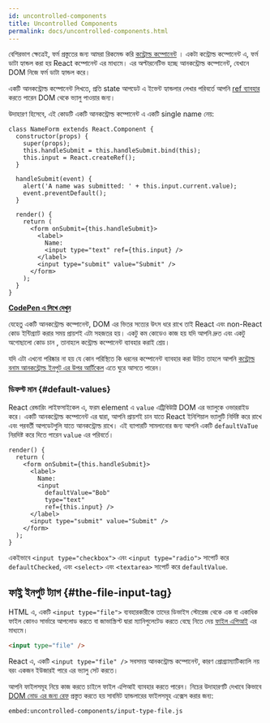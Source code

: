 ```yaml
---
id: uncontrolled-components
title: Uncontrolled Components
permalink: docs/uncontrolled-components.html
---
```


বেশিরভাগ ক্ষেত্রেই, ফর্ম প্রস্তুতের জন্য আমরা রিকমেন্ড করি [কন্ট্রোল্ড কম্পোনেন্ট](/docs/forms.html#controlled-components) । একটা কন্ট্রোল্ড কম্পোনেন্ট এ, ফর্ম ডাটা হ্যান্ডল করা হয় React কম্পোনেন্ট এর মাধ্যমে। এর অল্টারনেটিভ হচ্ছে আনকন্ট্রোল্ড কম্পোনেন্ট, যেখানে DOM নিজে ফর্ম ডাটা হ্যান্ডল করে।

একটি আনকন্ট্রোল্ড কম্পোনেন্ট লিখতে, প্রতি state আপডেট এ ইভেন্ট হ্যান্ডলার লেখার পরিবর্তে আপনি   [ref ব্যাবহার ](/docs/refs-and-the-dom.html)করতে পারেন DOM থেকে ভ্যালু পাওয়ার জন্য।

উদাহারণ হিসেবে, এই কোডটি একটি আনকন্ট্রোল্ড কম্পোনেন্ট এ একটি single name নেয়:

```javascript{5,9,18}
class NameForm extends React.Component {
  constructor(props) {
    super(props);
    this.handleSubmit = this.handleSubmit.bind(this);
    this.input = React.createRef();
  }

  handleSubmit(event) {
    alert('A name was submitted: ' + this.input.current.value);
    event.preventDefault();
  }

  render() {
    return (
      <form onSubmit={this.handleSubmit}>
        <label>
          Name:
          <input type="text" ref={this.input} />
        </label>
        <input type="submit" value="Submit" />
      </form>
    );
  }
}
```

[**CodePen এ লিখে দেখুন**](https://codepen.io/gaearon/pen/WooRWa?editors=0010)

যেহেতু একটি আনকন্ট্রোল্ড কম্পোনেন্ট, DOM এর ভিতর সত্যের উৎস ধরে রাখে তাই React এবং non-React কোড ইন্টিগ্র্যাট করার সময় প্রায়শই এটা সহজতর হয়। একটু কম কোডেও কাজ হয় যদি আপনি দ্রুত এবং একটু অগোছালো কোড চান , তানাহলে কন্ট্রোল্ড কম্পোনেন্ট ব্যাবহার করাই শ্রেয়।

যদি এটা এখনো পরিষ্কার না হয় যে কোন পরিস্থিতে কি ধরনের কম্পোনেন্ট ব্যাবহার করা উচিত তাহলে আপনি [কন্ট্রোল্ড বনাম আনকন্ট্রোল্ড ইনপুট এর উপর আর্টিকেল](https://goshakkk.name/controlled-vs-uncontrolled-inputs-react/) এতে ঘুরে আসতে পারেন।

### ডিফল্ট মান {#default-values}

React রেন্ডারিং লাইফসাইকেল এ, ফরম element এ `value` এট্রিবিউট্টি DOM এর ভ্যালুকে ওভাররাইড করে। একটি আনকন্ট্রোল্ড কম্পোনেন্ট এর দ্বারা, আপনি প্রায়শই চান যাতে React ইনিশিয়াল ভ্যালুটি নির্দিষ্ট করে রাখে এবং পরবর্তী আপডেটগুলি যাতে আনকন্ট্রোল্ড রাখে। এই ব্যাপারটি সামলানোর জন্য আপনি একটি `defaultVaTue` নিরদিষ্ট করে দিতে পারেন `value` এর পরিবর্তে।

```javascript{7}
render() {
  return (
    <form onSubmit={this.handleSubmit}>
      <label>
        Name:
        <input
          defaultValue="Bob"
          type="text"
          ref={this.input} />
      </label>
      <input type="submit" value="Submit" />
    </form>
  );
}
```

একইভাবে `<input type="checkbox">` এবং `<input type="radio">` সাপোর্ট করে `defaultChecked`, এবং `<select>` এবং `<textarea>` সাপোর্ট করে `defaultValue`.

## ফাই্ল ইনপুট ট্যাগ {#the-file-input-tag}

HTML এ, একটি `<input type="file">` ব্যবহারকারীকে তাদের ডিভাইস স্টোরেজ থেকে এক বা একাধিক ফাইল কোনও সার্ভারে আপলোড করতে বা জাভাস্ক্রিপ্ট দ্বারা ম্যানিপুলেটেড করতে  বেছে নিতে দেয় [ফাইল এপিআই](https://developer.mozilla.org/en-US/docs/Web/API/File/Using_files_from_web_applications) এর মাধ্যমে।

```html
<input type="file" />
```

React এ, একটি `<input type="file" />` সবসময় আনকন্ট্রোল্ড কম্পোনেন্ট, কারণ প্রোগ্র্যাম্যাটিক্যালি নয় বরং একজন ইউজারই পারে এর ভ্যালু সেট করতে।

আপনি ফাইলসমূহ নিয়ে কাজ করতে চাইলে ফাইল এপিআই ব্যাবহার করতে পারেন। নিচের উদাহারণটি দেখাবে কিভাবে [DOM নোড এর জন্য রেফ](/docs/refs-and-the-dom.html) প্রস্তুত করতে হয় সাবমিট হ্যান্ডলারের ফাইলসমূহ এক্সেস করার জন্য:

`embed:uncontrolled-components/input-type-file.js`

[](codepen://uncontrolled-components/input-type-file)

